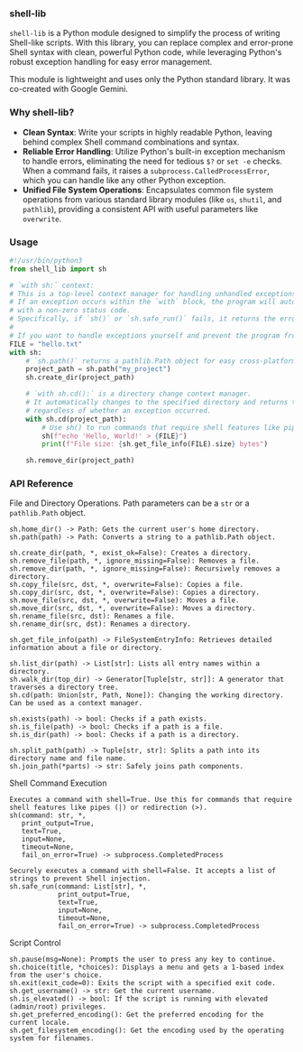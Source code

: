 ### shell-lib

`shell-lib` is a Python module designed to simplify the process of writing Shell-like scripts. With this library, you can replace complex and error-prone Shell syntax with clean, powerful Python code, while leveraging Python's robust exception handling for easy error management.

This module is lightweight and uses only the Python standard library. It was co-created with Google Gemini.

### Why shell-lib?

- **Clean Syntax**: Write your scripts in highly readable Python, leaving behind complex Shell command combinations and syntax.
- **Reliable Error Handling**: Utilize Python's built-in exception mechanism to handle errors, eliminating the need for tedious `$?` or `set -e` checks. When a command fails, it raises a `subprocess.CalledProcessError`, which you can handle like any other Python exception.
- **Unified File System Operations**: Encapsulates common file system operations from various standard library modules (like `os`, `shutil`, and `pathlib`), providing a consistent API with useful parameters like `overwrite`.

### Usage

```python
#!/usr/bin/python3
from shell_lib import sh

# `with sh:` context:
# This is a top-level context manager for handling unhandled exceptions.
# If an exception occurs within the `with` block, the program will automatically exit
# with a non-zero status code.
# Specifically, if `sh()` or `sh.safe_run()` fails, it returns the error exit code from the command.
#
# If you want to handle exceptions yourself and prevent the program from exiting, do not use this context manager.
FILE = "hello.txt"
with sh:
    # `sh.path()` returns a pathlib.Path object for easy cross-platform path manipulation.
    project_path = sh.path("my_project")
    sh.create_dir(project_path)

    # `with sh.cd():` is a directory change context manager.
    # It automatically changes to the specified directory and returns to the previous directory upon exiting,
    # regardless of whether an exception occurred.
    with sh.cd(project_path):
        # Use sh() to run commands that require shell features like pipes or redirection.
        sh(f"echo 'Hello, World!' > {FILE}")
        print(f"File size: {sh.get_file_info(FILE).size} bytes")

    sh.remove_dir(project_path)
```

### API Reference


File and Directory Operations. Path parameters can be a `str` or a `pathlib.Path` object.

```
sh.home_dir() -> Path: Gets the current user's home directory.
sh.path(path) -> Path: Converts a string to a pathlib.Path object.

sh.create_dir(path, *, exist_ok=False): Creates a directory.
sh.remove_file(path, *, ignore_missing=False): Removes a file.
sh.remove_dir(path, *, ignore_missing=False): Recursively removes a directory.
sh.copy_file(src, dst, *, overwrite=False): Copies a file.
sh.copy_dir(src, dst, *, overwrite=False): Copies a directory.
sh.move_file(src, dst, *, overwrite=False): Moves a file.
sh.move_dir(src, dst, *, overwrite=False): Moves a directory.
sh.rename_file(src, dst): Renames a file.
sh.rename_dir(src, dst): Renames a directory.

sh.get_file_info(path) -> FileSystemEntryInfo: Retrieves detailed information about a file or directory.

sh.list_dir(path) -> List[str]: Lists all entry names within a directory.
sh.walk_dir(top_dir) -> Generator[Tuple[str, str]]: A generator that traverses a directory tree.
sh.cd(path: Union[str, Path, None]): Changing the working directory. Can be used as a context manager.

sh.exists(path) -> bool: Checks if a path exists.
sh.is_file(path) -> bool: Checks if a path is a file.
sh.is_dir(path) -> bool: Checks if a path is a directory.

sh.split_path(path) -> Tuple[str, str]: Splits a path into its directory name and file name.
sh.join_path(*parts) -> str: Safely joins path components.
```

Shell Command Execution

```
Executes a command with shell=True. Use this for commands that require shell features like pipes (|) or redirection (>).
sh(command: str, *,
   print_output=True,
   text=True,
   input=None,
   timeout=None,
   fail_on_error=True) -> subprocess.CompletedProcess

Securely executes a command with shell=False. It accepts a list of strings to prevent Shell injection.
sh.safe_run(command: List[str], *,
            print_output=True,
            text=True,
            input=None,
            timeout=None,
            fail_on_error=True) -> subprocess.CompletedProcess
```

Script Control

```
sh.pause(msg=None): Prompts the user to press any key to continue.
sh.choice(title, *choices): Displays a menu and gets a 1-based index from the user's choice.
sh.exit(exit_code=0): Exits the script with a specified exit code.
sh.get_username() -> str: Get the current username.
sh.is_elevated() -> bool: If the script is running with elevated (admin/root) privileges.
sh.get_preferred_encoding(): Get the preferred encoding for the current locale.
sh.get_filesystem_encoding(): Get the encoding used by the operating system for filenames.
```
